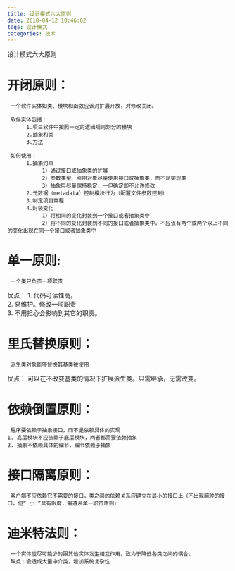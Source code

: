```yaml
---
title: 设计模式六大原则
date: 2018-04-12 10:46:02
tags: 设计模式
categories: 技术
---
```


设计模式六大原则

<!-- more -->

# 开闭原则：  
     一个软件实体如类、模块和函数应该对扩展开放，对修改关闭。  

     软件实体包括：  
          1.项目软件中按照一定的逻辑规则划分的模块  
          2.抽象和类  
          3.方法  

     如何使用：  
          1.抽象约束  
               1）通过接口或抽象类的扩展  
               2）参数类型、引用对象尽量使用接口或抽象类，而不是实现类  
               3）抽象层尽量保持稳定，一但确定即不允许修改  
          2.元数据（metadata）控制模块行为（配置文件参数控制）  
          3.制定项目章程  
          4.封装变化  
               1）将相同的变化封装到一个接口或者抽象类中  
               2）将不同的变化封装到不同的接口或者抽象类中，不应该有两个或两个以上不同的变化出现在同一个接口或者抽象类中  

# 单一原则:
     一个类只负责一项职责  
优点：
	1. 代码可读性高。  
	2. 易维护。修改一项职责  
	3. 不用担心会影响到其它的职责。  



# 里氏替换原则：
     派生类对象能够替换其基类被使用  
  优点：
     可以在不改变基类的情况下扩展派生类。只需继承，无需改变。

# 依赖倒置原则：
     程序要依赖于抽象接口，而不是依赖具体的实现  
	1. 高层模块不应依赖于底层模块，两者都需要依赖抽象  
	2. 抽象不依赖具体的细节，细节依赖于抽象  



# 接口隔离原则：
     客户端不应依赖它不需要的接口，类之间的依赖关系应建立在最小的接口上（不出现臃肿的接口，但“ 小 ”具有限度，需遵从单一职责原则）  

# 迪米特法则：
     一个实体应尽可能少的跟其他实体发生相互作用。致力于降低各类之间的耦合。  
     缺点：会造成大量中介类，增加系统复杂性  
